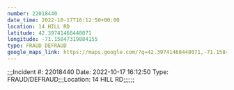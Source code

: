 ```yaml
---
number: 22018440
date_time: 2022-10-17T16:12:50+00:00
location: 14 HILL RD
latitude: 42.39741468448071
longitude: -71.15847319884155
type: FRAUD DEFRAUD
google_maps_link: https://maps.google.com/?q=42.39741468448071,-71.15847319884155
---
```


;;;Incident #: 22018440   Date: 2022-10-17 16:12:50   Type: FRAUD/DEFRAUD;;;Location: 14 HILL RD;;;;;;
